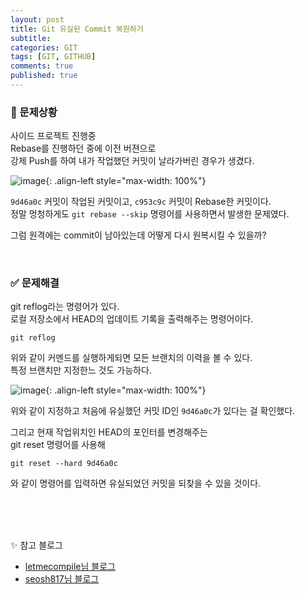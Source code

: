 ```yaml
---
layout: post
title: Git 유실된 Commit 복원하기
subtitle:
categories: GIT
tags: [GIT, GITHUB]
comments: true
published: true
---
```


### 📌 문제상황

사이드 프로젝트 진행중   
Rebase를 진행하던 중에 이전 버젼으로   
강제 Push를 하여 내가 작업했던 커밋이 날라가버린 경우가 생겼다.   


![image](https://github.com/MyCatlikesChuru/MyCatlikesChuru.github.io/assets/95069395/0e4ba446-ce57-4214-975f-3631f87d287a){: .align-left style="max-width: 100%"}

`9d46a0c` 커밋이 작업된 커밋이고, `c953c9c` 커밋이 Rebase한 커밋이다.    
정말 멍청하게도 `git rebase --skip` 명령어를 사용하면서 발생한 문제였다.   

그럼 원격에는 commit이 남아있는데 어떻게 다시 원복시킬 수 있을까?   

<br/>

### ✅ 문제해결

git reflog라는 명령어가 있다.    
로컬 저장소에서 HEAD의 업데이트 기록을 출력해주는 명령어이다.  

```shell
git reflog
```

위와 같이 커멘드를 실행하게되면 모든 브랜치의 이력을 볼 수 있다.    
특정 브랜치만 지정한느 것도 가능하다.


![image](https://github.com/MyCatlikesChuru/MyCatlikesChuru.github.io/assets/95069395/cc1dcfff-3984-462a-ae33-d52544ea92f2){: .align-left style="max-width: 100%"}

위와 같이 지정하고 처음에 유실했던 커밋 ID인 `9d46a0c`가 있다는 걸 확인했다.   


그리고 현재 작업위치인 HEAD의 포인터를 변경해주는    
git reset 명령어를 사용해 

```shell
git reset --hard 9d46a0c
```

와 같이 명령어를 입력하면 유실되었던 커밋을 되찾을 수 있을 것이다.   







<br/>
<br/>
<br/>

✨ 참고 블로그 
- [letmecompile님 블로그]
- [seosh817님 블로그]

[letmecompile님 블로그]:https://www.letmecompile.com/git-restore-lost-commits/
[seosh817님 블로그]: https://seosh817.tistory.com/297